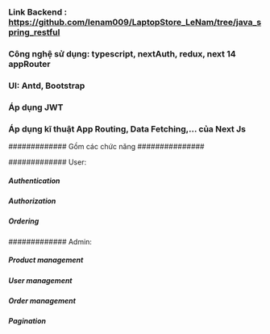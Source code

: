 ### Link Backend : https://github.com/lenam009/LaptopStore_LeNam/tree/java_spring_restful

### Công nghệ sử dụng: typescript, nextAuth, redux, next 14 appRouter

### UI: Antd, Bootstrap

### Áp dụng JWT

### Áp dụng kĩ thuật App Routing, Data Fetching,... của Next Js

############# Gồm các chức năng ###############

############# User:

##### Authentication

##### Authorization

##### Ordering

############# Admin:

##### Product management

##### User management

##### Order management

##### Pagination
